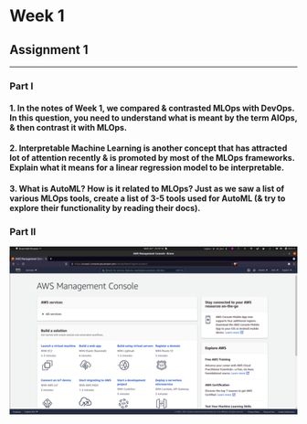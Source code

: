 # Week 1
## Assignment 1
---
### Part I
#### 1. In the notes of Week 1, we compared & contrasted MLOps with DevOps. In this question, you need to understand what is meant by the term AIOps, & then contrast it with MLOps.


#### 2. Interpretable Machine Learning is another concept that has attracted lot of attention recently & is promoted by most of the MLOps frameworks. Explain what it means for a linear regression model to be interpretable. 


#### 3. What is AutoML? How is it related to MLOps? Just as we saw a list of various MLOps tools, create a list of 3-5 tools used for AutoML (& try to explore their functionality by reading their docs).




### Part II
![AWS Console Screenshot](AWS_SS.png?raw=true "AWS Console Screenshot")
